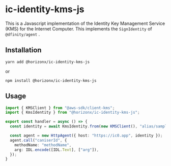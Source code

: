 # ic-identity-kms-js

This is a Javascript implementation of the Identity Key Management Service (KMS) for the Internet Computer. This implements the `SignIdentity` of `@dfinity/agent` .

## Installation

```
yarn add @horizonx/ic-identity-kms-js
```

or

```
npm install @horizonx/ic-identity-kms-js
```


## Usage

```typescript
import { KMSClient } from "@aws-sdk/client-kms";
import { KmsIdentity } from "@horizonx/ic-identity-kms-js";

export const handler = async () => {
  const identity = await KmsIdentity.from(new KMSClient(), "alias/sample-key");

  const agent = new HttpAgent({ host: "https://ic0.app", identity });
  agent.call("caniserId", {
    methodName: "methodName",
    arg: IDL.encode([IDL.Text], ["arg"]), 
  });
}
```
